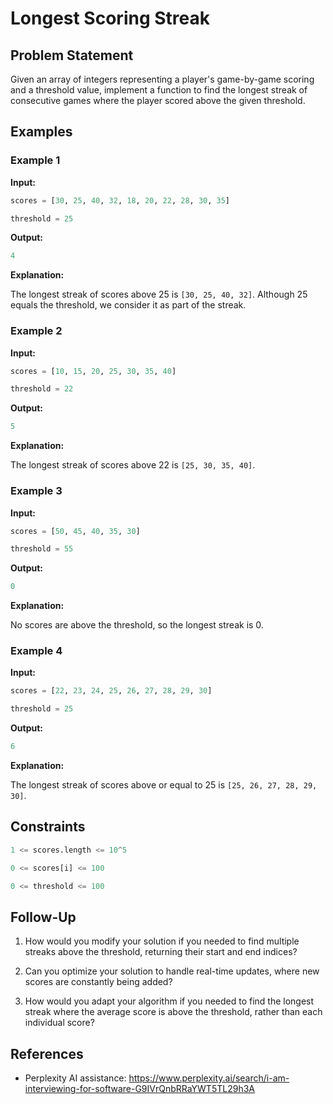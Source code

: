 # Longest Scoring Streak

## Problem Statement

Given an array of integers representing a player's game-by-game scoring and a threshold value,
implement a function to find the longest streak of consecutive games where the player scored 
above the given threshold.

## Examples

### Example 1

**Input:**

~~~python
scores = [30, 25, 40, 32, 18, 20, 22, 28, 30, 35]

threshold = 25
~~~

**Output:**

~~~python
4
~~~

**Explanation:**

The longest streak of scores above 25 is `[30, 25, 40, 32]`.
Although 25 equals the threshold, we consider it as part of the streak.

### Example 2

**Input:**

~~~python
scores = [10, 15, 20, 25, 30, 35, 40]

threshold = 22
~~~

**Output:**

~~~python
5
~~~

**Explanation:**

The longest streak of scores above 22 is `[25, 30, 35, 40]`.

### Example 3

**Input:**

~~~python
scores = [50, 45, 40, 35, 30]

threshold = 55
~~~

**Output:**

~~~python
0
~~~

**Explanation:**

No scores are above the threshold, so the longest streak is 0.

### Example 4

**Input:**

~~~python
scores = [22, 23, 24, 25, 26, 27, 28, 29, 30]

threshold = 25
~~~

**Output:**

~~~python
6
~~~

**Explanation:**

The longest streak of scores above or equal to 25 is `[25, 26, 27, 28, 29, 30]`.

## Constraints

~~~python
1 <= scores.length <= 10^5

0 <= scores[i] <= 100

0 <= threshold <= 100
~~~

## Follow-Up

1. How would you modify your solution if you needed to find multiple streaks above the threshold,
returning their start and end indices?

2. Can you optimize your solution to handle real-time updates, where new scores are
constantly being added?

3. How would you adapt your algorithm if you needed to find the longest streak where
the average score is above the threshold, rather than each individual score?

## References

- Perplexity AI assistance: https://www.perplexity.ai/search/i-am-interviewing-for-software-G9IVrQnbRRaYWT5TL29h3A
